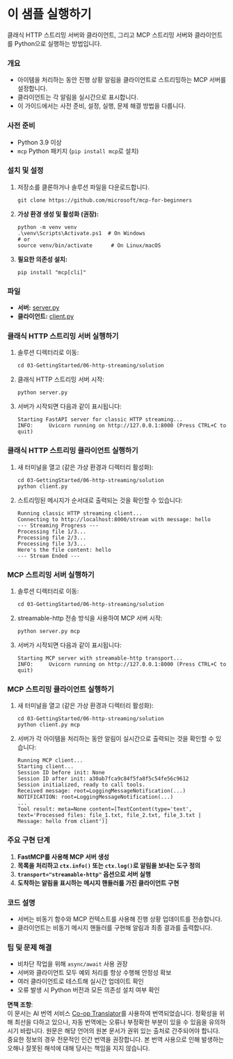 <!--
CO_OP_TRANSLATOR_METADATA:
{
  "original_hash": "4c4da5949611d91b06d8a5d450aae8d6",
  "translation_date": "2025-07-13T21:18:07+00:00",
  "source_file": "03-GettingStarted/06-http-streaming/solution/python/README.md",
  "language_code": "ko"
}
-->
# 이 샘플 실행하기

클래식 HTTP 스트리밍 서버와 클라이언트, 그리고 MCP 스트리밍 서버와 클라이언트를 Python으로 실행하는 방법입니다.

### 개요

- 아이템을 처리하는 동안 진행 상황 알림을 클라이언트로 스트리밍하는 MCP 서버를 설정합니다.
- 클라이언트는 각 알림을 실시간으로 표시합니다.
- 이 가이드에서는 사전 준비, 설정, 실행, 문제 해결 방법을 다룹니다.

### 사전 준비

- Python 3.9 이상
- `mcp` Python 패키지 (`pip install mcp`로 설치)

### 설치 및 설정

1. 저장소를 클론하거나 솔루션 파일을 다운로드합니다.

   ```pwsh
   git clone https://github.com/microsoft/mcp-for-beginners
   ```

1. **가상 환경 생성 및 활성화 (권장):**

   ```pwsh
   python -m venv venv
   .\venv\Scripts\Activate.ps1  # On Windows
   # or
   source venv/bin/activate      # On Linux/macOS
   ```

1. **필요한 의존성 설치:**

   ```pwsh
   pip install "mcp[cli]"
   ```

### 파일

- **서버:** [server.py](../../../../../../03-GettingStarted/06-http-streaming/solution/python/server.py)
- **클라이언트:** [client.py](../../../../../../03-GettingStarted/06-http-streaming/solution/python/client.py)

### 클래식 HTTP 스트리밍 서버 실행하기

1. 솔루션 디렉터리로 이동:

   ```pwsh
   cd 03-GettingStarted/06-http-streaming/solution
   ```

2. 클래식 HTTP 스트리밍 서버 시작:

   ```pwsh
   python server.py
   ```

3. 서버가 시작되면 다음과 같이 표시됩니다:

   ```
   Starting FastAPI server for classic HTTP streaming...
   INFO:     Uvicorn running on http://127.0.0.1:8000 (Press CTRL+C to quit)
   ```

### 클래식 HTTP 스트리밍 클라이언트 실행하기

1. 새 터미널을 열고 (같은 가상 환경과 디렉터리 활성화):

   ```pwsh
   cd 03-GettingStarted/06-http-streaming/solution
   python client.py
   ```

2. 스트리밍된 메시지가 순서대로 출력되는 것을 확인할 수 있습니다:

   ```text
   Running classic HTTP streaming client...
   Connecting to http://localhost:8000/stream with message: hello
   --- Streaming Progress ---
   Processing file 1/3...
   Processing file 2/3...
   Processing file 3/3...
   Here's the file content: hello
   --- Stream Ended ---
   ```

### MCP 스트리밍 서버 실행하기

1. 솔루션 디렉터리로 이동:
   ```pwsh
   cd 03-GettingStarted/06-http-streaming/solution
   ```
2. streamable-http 전송 방식을 사용하여 MCP 서버 시작:
   ```pwsh
   python server.py mcp
   ```
3. 서버가 시작되면 다음과 같이 표시됩니다:
   ```
   Starting MCP server with streamable-http transport...
   INFO:     Uvicorn running on http://127.0.0.1:8000 (Press CTRL+C to quit)
   ```

### MCP 스트리밍 클라이언트 실행하기

1. 새 터미널을 열고 (같은 가상 환경과 디렉터리 활성화):
   ```pwsh
   cd 03-GettingStarted/06-http-streaming/solution
   python client.py mcp
   ```
2. 서버가 각 아이템을 처리하는 동안 알림이 실시간으로 출력되는 것을 확인할 수 있습니다:
   ```
   Running MCP client...
   Starting client...
   Session ID before init: None
   Session ID after init: a30ab7fca9c84f5fa8f5c54fe56c9612
   Session initialized, ready to call tools.
   Received message: root=LoggingMessageNotification(...)
   NOTIFICATION: root=LoggingMessageNotification(...)
   ...
   Tool result: meta=None content=[TextContent(type='text', text='Processed files: file_1.txt, file_2.txt, file_3.txt | Message: hello from client')]
   ```

### 주요 구현 단계

1. **FastMCP를 사용해 MCP 서버 생성**
2. **목록을 처리하고 `ctx.info()` 또는 `ctx.log()`로 알림을 보내는 도구 정의**
3. **`transport="streamable-http"` 옵션으로 서버 실행**
4. **도착하는 알림을 표시하는 메시지 핸들러를 가진 클라이언트 구현**

### 코드 설명
- 서버는 비동기 함수와 MCP 컨텍스트를 사용해 진행 상황 업데이트를 전송합니다.
- 클라이언트는 비동기 메시지 핸들러를 구현해 알림과 최종 결과를 출력합니다.

### 팁 및 문제 해결

- 비차단 작업을 위해 `async/await` 사용 권장
- 서버와 클라이언트 모두 예외 처리를 항상 수행해 안정성 확보
- 여러 클라이언트로 테스트해 실시간 업데이트 확인
- 오류 발생 시 Python 버전과 모든 의존성 설치 여부 확인

**면책 조항**:  
이 문서는 AI 번역 서비스 [Co-op Translator](https://github.com/Azure/co-op-translator)를 사용하여 번역되었습니다. 정확성을 위해 최선을 다하고 있으나, 자동 번역에는 오류나 부정확한 부분이 있을 수 있음을 유의하시기 바랍니다. 원문은 해당 언어의 원본 문서가 권위 있는 출처로 간주되어야 합니다. 중요한 정보의 경우 전문적인 인간 번역을 권장합니다. 본 번역 사용으로 인해 발생하는 오해나 잘못된 해석에 대해 당사는 책임을 지지 않습니다.